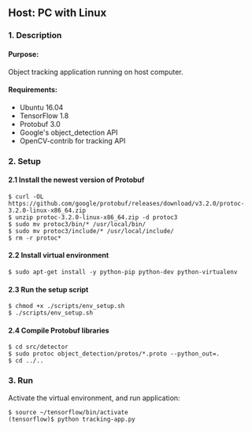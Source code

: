 ## Host: PC with Linux
### 1. Description
#### Purpose:
Object tracking application running on host computer.

#### Requirements:
* Ubuntu 16.04
* TensorFlow 1.8
* Protobuf 3.0
* Google's object_detection API
* OpenCV-contrib for tracking API

### 2. Setup
#### 2.1 Install the newest version of Protobuf    
```
$ curl -OL https://github.com/google/protobuf/releases/download/v3.2.0/protoc-3.2.0-linux-x86_64.zip
$ unzip protoc-3.2.0-linux-x86_64.zip -d protoc3
$ sudo mv protoc3/bin/* /usr/local/bin/
$ sudo mv protoc3/include/* /usr/local/include/
$ rm -r protoc*
```
#### 2.2 Install virtual environment    
```
$ sudo apt-get install -y python-pip python-dev python-virtualenv
```
#### 2.3 Run the setup script    
```
$ chmod +x ./scripts/env_setup.sh
$ ./scripts/env_setup.sh
```

#### 2.4 Compile Protobuf libraries
```
$ cd src/detector
$ sudo protoc object_detection/protos/*.proto --python_out=.
$ cd ../..
```

### 3. Run
Activate the virtual environment, and run application:    
```
$ source ~/tensorflow/bin/activate
(tensorflow)$ python tracking-app.py
```
